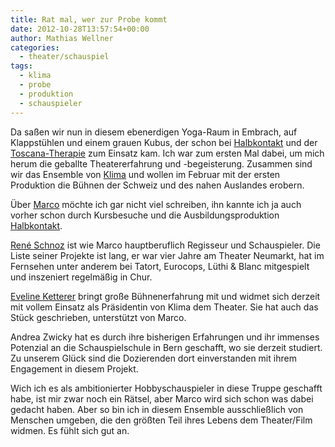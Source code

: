 ```yaml
---
title: Rat mal, wer zur Probe kommt
date: 2012-10-28T13:57:54+00:00
author: Mathias Wellner
categories:
  - theater/schauspiel
tags:
  - klima
  - probe
  - produktion
  - schauspieler
---
```

Da saßen wir nun in diesem ebenerdigen Yoga-Raum in Embrach, auf Klappstühlen und einem grauen Kubus, der schon bei 
[Halbkontakt](http://www.mwellner.de/schauspiel/halbkontakt/) und der 
[Toscana-Therapie](http://www.mwellner.de/schauspiel/robert-gernhardt-toscana-therapie/) zum Einsatz kam. 
Ich war zum ersten Mal dabei, um mich herum die geballte Theatererfahrung und -begeisterung. Zusammen sind wir das 
Ensemble von [Klima](http://www.klima-das-theater.ch) und wollen im Februar mit der ersten Produktion die Bühnen 
der Schweiz und des nahen Auslandes erobern.

Über [Marco](http://www.zes-info.ch/ZES/Kursleitung.html) möchte ich gar nicht viel schreiben, ihn kannte ich ja auch 
vorher schon durch Kursbesuche und die Ausbildungsproduktion [Halbkontakt](http://www.mwellner.de/schauspiel/halbkontakt/).

[Ren&eacute; Schnoz](http://www.rene-schnoz.com) ist wie Marco hauptberuflich Regisseur und Schauspieler. 
Die Liste seiner Projekte ist lang, er war vier Jahre am Theater Neumarkt, hat im Fernsehen unter anderem bei 
Tatort, Eurocops, Lüthi & Blanc mitgespielt und inszeniert regelmäßig in Chur. 

[Eveline Ketterer](http://www.evelineketterer.ch) bringt große Bühnenerfahrung mit und widmet sich derzeit mit vollem 
Einsatz als Präsidentin von Klima dem Theater. Sie hat auch das Stück geschrieben, unterstützt von Marco. 

Andrea Zwicky hat es durch ihre bisherigen Erfahrungen und ihr immenses Potenzial an die Schauspielschule in Bern 
geschafft, wo sie derzeit studiert. Zu unserem Glück sind die Dozierenden dort einverstanden mit ihrem Engagement 
in diesem Projekt. 

Wich ich es als ambitionierter Hobbyschauspieler in diese Truppe geschafft habe, ist mir zwar noch ein Rätsel, aber 
Marco wird sich schon was dabei gedacht haben. Aber so bin ich in diesem Ensemble ausschließlich von Menschen umgeben, 
die den größten Teil ihres Lebens dem Theater/Film widmen. Es fühlt sich gut an.